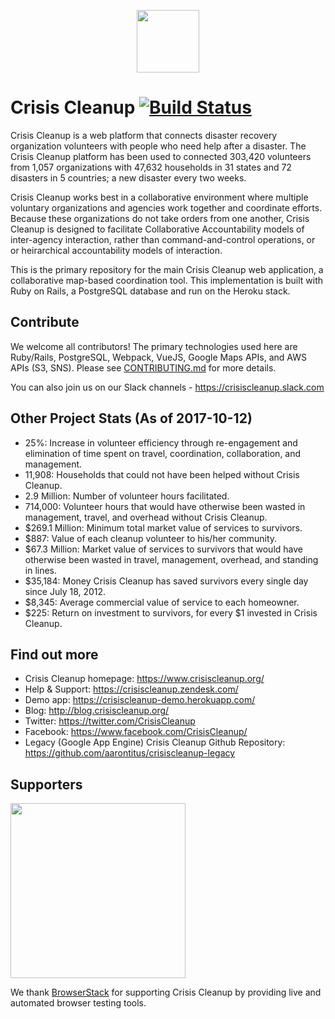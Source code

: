 <p align="center"><a href="https://www.crisiscleanup.org" target="_blank"><img width="100"src="https://www.crisiscleanup.org/assets/ccu-logo-balloons-2a4fa4ff9ee5ad03846e1d7bdb3cc71d.png"></a></p>

# Crisis Cleanup [![Build Status](https://circleci.com/gh/CrisisCleanup/crisiscleanup.png?style=shield)](https://circleci.com/gh/crisiscleanup/crisiscleanup)

Crisis Cleanup is a web platform that connects disaster recovery organization volunteers with people who need help after a disaster. The Crisis Cleanup platform has been used to connected 303,420 volunteers from 1,057 organizations with 47,632 households in 31 states and 72 disasters in 5 countries; a new disaster every two weeks.

Crisis Cleanup works best in a collaborative environment where multiple voluntary organizations and agencies work together and coordinate efforts. Because these organizations do not take orders from one another, Crisis Cleanup is designed to facilitate Collaborative Accountability models of inter-agency interaction, rather than command-and-control operations, or or heirarchical accountability models of interaction. 

This is the primary repository for the main Crisis Cleanup web application, a collaborative map-based coordination tool. This implementation is built with Ruby on Rails, a PostgreSQL database and run on the Heroku stack.

## Contribute

We welcome all contributors!  The primary technologies used here are Ruby/Rails, PostgreSQL, Webpack, VueJS, Google Maps APIs, and AWS APIs (S3, SNS).  Please see [CONTRIBUTING.md](CONTRIBUTING.md) for more details.

You can also join us on our Slack channels - https://crisiscleanup.slack.com

Other Project Stats (As of 2017-10-12)
-------------

 - 25%: Increase in volunteer efficiency through re-engagement and elimination of time spent on travel, coordination, collaboration, and management.
 - 11,908: Households that could not have been helped without Crisis Cleanup.
 - 2.9 Million: Number of volunteer hours facilitated.
 - 714,000: Volunteer hours that would have otherwise been wasted in management, travel, and overhead without Crisis Cleanup.
 - $269.1 Million: Minimum total market value of services to survivors.
 - $887: Value of each cleanup volunteer to his/her community.
 - $67.3 Million: Market value of services to survivors that would have otherwise been wasted in travel, management, overhead, and standing in lines.
 - $35,184: Money Crisis Cleanup has saved survivors every single day since July 18, 2012.
 - $8,345: Average commercial value of service to each homeowner.
 - $225: Return on investment to survivors, for every $1 invested in Crisis Cleanup.

Find out more
-------------

 - Crisis Cleanup homepage: https://www.crisiscleanup.org/
 - Help & Support: https://crisiscleanup.zendesk.com/
 - Demo app: https://crisiscleanup-demo.herokuapp.com/
 - Blog: http://blog.crisiscleanup.org/
 - Twitter: https://twitter.com/CrisisCleanup
 - Facebook: https://www.facebook.com/CrisisCleanup/
 - Legacy (Google App Engine) Crisis Cleanup Github Repository: https://github.com/aarontitus/crisiscleanup-legacy

## Supporters
<img src="http://www.browserstack.com/images/layout/browserstack-logo-600x315.png" width="280"/>

We thank [BrowserStack](http://www.browserstack.com) for supporting Crisis Cleanup by providing live and automated browser testing tools.

